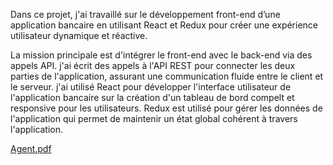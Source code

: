Dans ce projet, j'ai travaillé sur le développement front-end d’une application bancaire en utilisant React et Redux pour créer une expérience utilisateur dynamique et réactive.

La mission principale est d'intégrer le front-end avec le back-end via des appels API.
j'ai écrit des appels à l'API REST pour connecter les deux parties de l'application, assurant une communication fluide entre le client et le serveur.
j'ai utilisé React pour développer l'interface utilisateur de l'application bancaire sur la création d'un tableau de bord compelt et responsive pour les utilisateurs.
Redux est utilisé pour gérer les données de l'application qui permet de maintenir un état global cohérent à travers l'application.

[Agent.pdf](https://github.com/user-attachments/files/16930140/Agent.pdf)
